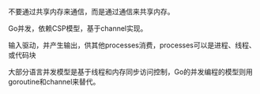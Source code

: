 
不要通过共享内存来通信，而是通过通信来共享内存。

Go并发，依赖CSP模型，基于channel实现。

输入驱动，并产生输出，供其他processes消费，processes可以是进程、线程、或代码块

大部分语言并发模型是基于线程和内存同步访问控制，Go的并发编程的模型则用goroutine和channel来替代。

